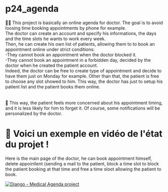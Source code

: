 # p24_agenda

👩‍⚕️ This project is basically an online agenda for doctor. The goal is to avoid loosing time booking appointments by phone for example.<br/>
The doctor can create an account and specify his informations, the days and the time slots he wants to work every week. <br/>
Then, he can create his own list of patients, allowing them to to book an appointment online under strict conditions:<br/>
-They cannot book an appointment when the doctor blocked it.<br/>
-They cannot book an appointment in a forbidden day, decided by the doctor when he created the patient account.<br/>
Indeed, the doctor can be free to create type of appointment and decide to have them just on Monday for example.
Other than that, the patient is free to choose any slot showed to him. This way, the doctor has just to setup his patient list and the patient books them online. <br/>
<br/><br/>
🏥 This way, the patient feels more concerned about his appointment timing, and it is less likely for him to forget it. Of course, some notifications will be personalized by the doctor.

# 📆 Voici un exemple en vidéo de l'état du projet ! 
Here is the main page of the doctor, he can book appointment himself, delete appointlent (sending a mail to the patient, block a time slot to block the patient booking at that time and free a time sloot allowing the patient to book. <br/> 
<!-- BEGIN YOUTUBE-CARDS -->
[![Django - Medical Agenda project](https://ytcards.demolab.com/?id=AMv5mU-1T6g&title=Django+-+Medical+Agenda+project&lang=en&timestamp=1712279296&background_color=%230d1117&title_color=%23ffffff&stats_color=%23dedede&max_title_lines=1&width=250&border_radius=5 "Django - Medical Agenda project")](https://www.youtube.com/watch?v=AMv5mU-1T6g)
<!-- END YOUTUBE-CARDS -->



